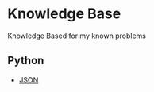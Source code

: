 # Knowledge Base

Knowledge Based for my known problems

## Python

- [JSON](https://github.com/jabernardo/kb/blob/master/Python/JSON.md)
